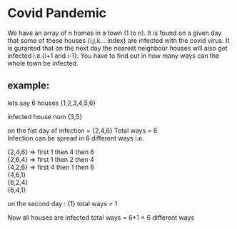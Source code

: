 # Covid Pandemic

We have an array of n homes in a town (1 to n). It is found on a given day that some of these houses {i,j,k... index} are 
infected with the covid virus. It is guranted that on the next day the nearest neighbour houses will also get infected i.e.{i+1 and i-1}.
You have to find out in how many ways can the whole town be infected.

## example:

lets say 6 houses    {1,2,3,4,5,6}

infected house num {3,5}

on the fist day of infection = {2,4,6} Total ways = 6  
Infection can be spread in 6 different ways
i.e. 

{2,4,6} => first 1 then 4 then 6  
{2,6,4} => first 1 then 2 then 4  
{4,2,6} => first 4 then 1 then 6  
{4,6,1}  
{6,2,4}  
{6,4,1}  

on the second day : {1} total ways = 1

Now all houses are infected total ways = 6*1 = 6 different ways
